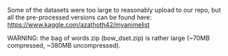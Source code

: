 Some of the datasets were too large to reasonably upload to our repo, but all the pre-processed versions can be found here:
https://www.kaggle.com/azathoth42/myanimelist

WARNING: the bag of words zip (bow_dset.zip) is rather large (~70MB compressed, ~380MB uncompressed). 
